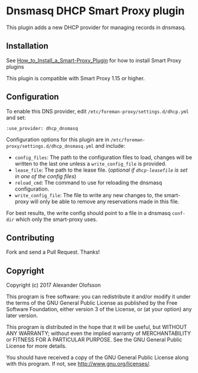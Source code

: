 # Dnsmasq DHCP Smart Proxy plugin


This plugin adds a new DHCP provider for managing records in dnsmasq.

## Installation

See [How_to_Install_a_Smart-Proxy_Plugin](http://projects.theforeman.org/projects/foreman/wiki/How_to_Install_a_Smart-Proxy_Plugin)
for how to install Smart Proxy plugins

This plugin is compatible with Smart Proxy 1.15 or higher.

## Configuration

To enable this DNS provider, edit `/etc/foreman-proxy/settings.d/dhcp.yml` and set:

    :use_provider: dhcp_dnsmasq

Configuration options for this plugin are in `/etc/foreman-proxy/settings.d/dhcp_dnsmasq.yml` and include:

* `config_files`: The path to the configuration files to load, changes will be written to the last one unless a `write_config_file` is provided.
* `lease_file`: The path to the lease file. (*optional if `dhcp-leasefile` is set in one of the config files*)
* `reload_cmd`: The command to use for reloading the dnsmasq configuration.
* `write_config_file`: The file to write any new changes to, the smart-proxy will only be able to remove any reservations made in this file.

For best results, the write config should point to a file in a dnsmasq `conf-dir` which only the smart-proxy uses.

## Contributing

Fork and send a Pull Request. Thanks!

## Copyright

Copyright (c) 2017 Alexander Olofsson

This program is free software: you can redistribute it and/or modify
it under the terms of the GNU General Public License as published by
the Free Software Foundation, either version 3 of the License, or
(at your option) any later version.

This program is distributed in the hope that it will be useful,
but WITHOUT ANY WARRANTY; without even the implied warranty of
MERCHANTABILITY or FITNESS FOR A PARTICULAR PURPOSE.  See the
GNU General Public License for more details.

You should have received a copy of the GNU General Public License
along with this program.  If not, see <http://www.gnu.org/licenses/>.

